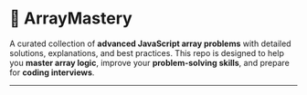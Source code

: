 # 🚀 ArrayMastery

A curated collection of **advanced JavaScript array problems** with detailed solutions, explanations, and best practices. This repo is designed to help you **master array logic**, improve your **problem-solving skills**, and prepare for **coding interviews**.

---
